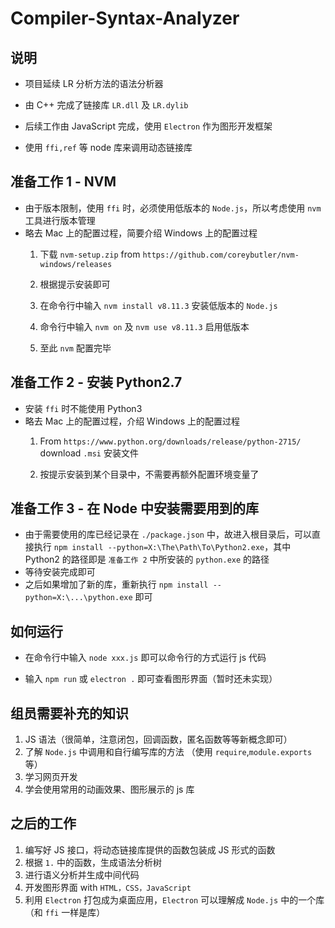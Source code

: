 # Compiler-Syntax-Analyzer

## 说明

- 项目延续 LR 分析方法的语法分析器

- 由 C++ 完成了链接库 `LR.dll` 及 `LR.dylib`

- 后续工作由 JavaScript 完成，使用 `Electron` 作为图形开发框架

- 使用 `ffi,ref` 等 node 库来调用动态链接库



## 准备工作 1 - NVM

- 由于版本限制，使用 `ffi` 时，必须使用低版本的 `Node.js`，所以考虑使用 `nvm` 工具进行版本管理
- 略去 Mac 上的配置过程，简要介绍 Windows 上的配置过程
  1. 下载 `nvm-setup.zip` from `https://github.com/coreybutler/nvm-windows/releases`

  2. 根据提示安装即可

  3. 在命令行中输入 `nvm install v8.11.3` 安装低版本的 `Node.js`

  4. 命令行中输入 `nvm on` 及 `nvm use v8.11.3` 启用低版本

  5. 至此 `nvm` 配置完毕


## 准备工作 2 - 安装 Python2.7

- 安装 `ffi` 时不能使用 Python3
- 略去 Mac 上的配置过程，介绍 Windows 上的配置过程
  1. From `https://www.python.org/downloads/release/python-2715/` download `.msi` 安装文件

  2. 按提示安装到某个目录中，不需要再额外配置环境变量了



## 准备工作 3 - 在 Node 中安装需要用到的库

- 由于需要使用的库已经记录在 `./package.json` 中，故进入根目录后，可以直接执行 `npm install --python=X:\The\Path\To\Python2.exe`，其中 Python2 的路径即是 `准备工作 2` 中所安装的 `python.exe` 的路径
- 等待安装完成即可
- 之后如果增加了新的库，重新执行 `npm install --python=X:\...\python.exe` 即可



## 如何运行

- 在命令行中输入 `node xxx.js` 即可以命令行的方式运行 js 代码

- 输入 `npm run` 或 `electron .` 即可查看图形界面（暂时还未实现）


## 组员需要补充的知识

1. JS 语法（很简单，注意闭包，回调函数，匿名函数等等新概念即可）
2. 了解 `Node.js` 中调用和自行编写库的方法 （使用 `require`,`module.exports` 等）
3. 学习网页开发
4. 学会使用常用的动画效果、图形展示的 js 库




## 之后的工作

1.  编写好 JS 接口，将动态链接库提供的函数包装成 JS 形式的函数
2.  根据 `1.` 中的函数，生成语法分析树
3.  进行语义分析并生成中间代码
4.  开发图形界面 with `HTML，CSS，JavaScript`
5.  利用 `Electron` 打包成为桌面应用，`Electron` 可以理解成 `Node.js` 中的一个库（和 `ffi` 一样是库）

   